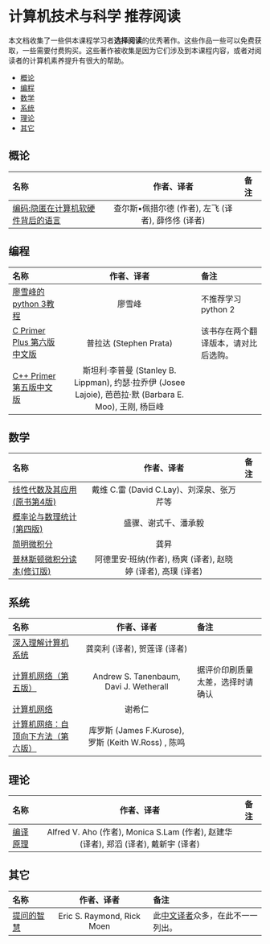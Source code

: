 # 计算机技术与科学 推荐阅读

本文档收集了一些供本课程学习者**选择阅读**的优秀著作。这些作品一些可以免费获取，一些需要付费购买。这些著作被收集是因为它们涉及到本课程内容，或者对阅读者的计算机素养提升有很大的帮助。

- [概论](#概论)
- [编程](#编程)
- [数学](#数学)
- [系统](#系统)
- [理论](#理论)
- [其它](#其它)

## 概论

名称 | 作者、译者 | 备注
:-- | :--: | :--
[编码:隐匿在计算机软硬件背后的语言](https://www.amazon.cn/dp/B009RSXIB4) | 查尔斯•佩措尔德 (作者),‎ 左飞 (译者),‎ 薛佟佟 (译者) |

## 编程

名称 | 作者、译者 | 备注
:-- | :--: | :--
[廖雪峰的python 3教程](https://www.liaoxuefeng.com/wiki/0014316089557264a6b348958f449949df42a6d3a2e542c000) | 廖雪峰 | 不推荐学习python 2
[C Primer Plus 第六版中文版](https://www.amazon.cn/图书/dp/B01FE26HAU/) | 普拉达 (Stephen Prata) | 该书存在两个翻译版本，请对比后选购。
[C++ Primer 第五版中文版](https://www.amazon.cn/图书/dp/B00ESUIL0O/) | 斯坦利·李普曼 (Stanley B. Lippman), 约瑟·拉乔伊 (Josee Lajoie), 芭芭拉·默 (Barbara E. Moo), 王刚, 杨巨峰

## 数学

名称 | 作者、译者 | 备注
:-- | :--: | :--
[线性代数及其应用(原书第4版)](https://www.amazon.cn/dp/B06XW3HZV7/) | 戴维 C.雷 (David C.Lay)、刘深泉、张万芹等 |
[概率论与数理统计(第四版)](https://www.amazon.cn/图书/dp/B00Y7UVZHQ/) | 盛骤、谢式千、潘承毅 |
[简明微积分](https://www.amazon.cn/简明微积分-龚昇/dp/B00114H1PQ/) | 龚昇 |
[普林斯顿微积分读本(修订版)](https://www.amazon.cn/dp/B01M28M4G6) | 阿德里安·班纳(作者),‎ 杨爽 (译者),‎ 赵晓婷 (译者),‎ 高璞 (译者)

## 系统

名称 | 作者、译者 | 备注
:-- | :--: | :--
[深入理解计算机系统](https://www.amazon.cn/dp/B01N03IQK4/) | 龚奕利 (译者), 贺莲译 (译者)
[计算机网络（第五版）](https://www.amazon.cn/dp/B007JFRQ0G/) | Andrew S. Tanenbaum, Davi J. Wetherall | 据评价印刷质量太差，选择时请确认
[计算机网络](https://www.amazon.cn/dp/B01N0SKRLO/) | 谢希仁
[计算机网络：自顶向下方法（第六版）](https://www.amazon.cn/图书/dp/B00OB1AODW) | 库罗斯 (James F.Kurose), 罗斯 (Keith W.Ross) , 陈鸣

## 理论

名称 | 作者、译者 | 备注
:-- | :--: | :--
[编译原理](https://www.amazon.cn/dp/B001NGO85I/) | Alfred V. Aho (作者),‎ Monica S.Lam (作者),‎ 赵建华 (译者),‎ 郑滔 (译者),‎ 戴新宇 (译者)

## 其它

名称 | 作者、译者 | 备注
:-- | :--: | :--
[提问的智慧](https://github.com/ryanhanwu/How-To-Ask-Questions-The-Smart-Way/blob/master/README-zh_CN.md) | Eric S. Raymond, Rick Moen | 此[中文译者](https://github.com/ryanhanwu/How-To-Ask-Questions-The-Smart-Way/graphs/contributors)众多，在此不一一列出。
